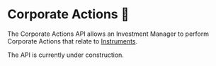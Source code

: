 # Corporate Actions 🚧

The Corporate Actions API allows an Investment Manager to perform Corporate Actions that relate to 
[Instruments](/#instruments).

The API is currently under construction.
